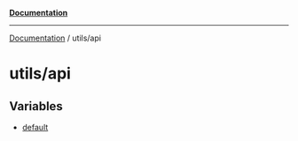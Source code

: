 [**Documentation**](../../README.md)

***

[Documentation](../../README.md) / utils/api

# utils/api

## Variables

- [default](variables/default.md)
